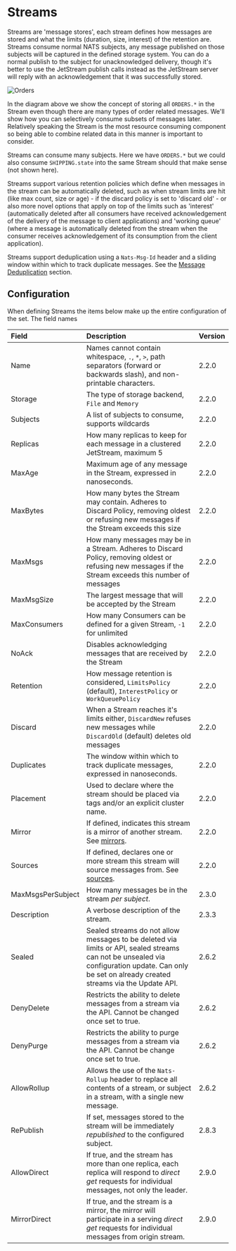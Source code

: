 # Streams

Streams are 'message stores', each stream defines how messages are stored and what the limits (duration, size, interest) of the retention are. Streams consume normal NATS subjects, any message published on those subjects will be captured in the defined storage system. You can do a normal publish to the subject for unacknowledged delivery, though it's better to use the JetStream publish calls instead as the JetStream server will reply with an acknowledgement that it was successfully stored.

![Orders](../../.gitbook/assets/streams-and-consumers-75p.png)

In the diagram above we show the concept of storing all `ORDERS.*` in the Stream even though there are many types of order related messages. We'll show how you can selectively consume subsets of messages later. Relatively speaking the Stream is the most resource consuming component so being able to combine related data in this manner is important to consider.

Streams can consume many subjects. Here we have `ORDERS.*` but we could also consume `SHIPPING.state` into the same Stream should that make sense \(not shown here\).

Streams support various retention policies which define when messages in the stream can be automatically deleted, such as when stream limits are hit (like max count, size or age) - if the discard policy is set to 'discard old' - or also more novel options that apply on top of the limits such as 'interest' (automatically deleted after all consumers have received acknowledgement of the delivery of the message to client applications) and 'working queue' (where a message is automatically deleted from the stream when the consumer receives acknowledgement of its consumption from the client application).

Streams support deduplication using a `Nats-Msg-Id` header and a sliding window within which to track duplicate messages. See the [Message Deduplication](../../using-nats/jetstream/model_deep_dive.md#message-deduplication) section.

## Configuration

When defining Streams the items below make up the entire configuration of the set. The field names

| Field | Description | Version |
| :--- | :--- | :--- |
| Name | Names cannot contain whitespace, `.`, `*`, `>`, path separators (forward or backwards slash), and non-printable characters. | 2.2.0 |
| Storage | The type of storage backend, `File` and `Memory` | 2.2.0 |
| Subjects | A list of subjects to consume, supports wildcards | 2.2.0 |
| Replicas | How many replicas to keep for each message in a clustered JetStream, maximum 5 | 2.2.0 |
| MaxAge | Maximum age of any message in the Stream, expressed in nanoseconds. | 2.2.0 |
| MaxBytes | How many bytes the Stream may contain. Adheres to Discard Policy, removing oldest or refusing new messages if the Stream exceeds this size | 2.2.0 |
| MaxMsgs | How many messages may be in a Stream. Adheres to Discard Policy, removing oldest or refusing new messages if the Stream exceeds this number of messages | 2.2.0 |
| MaxMsgSize | The largest message that will be accepted by the Stream | 2.2.0 |
| MaxConsumers | How many Consumers can be defined for a given Stream, `-1` for unlimited | 2.2.0 |
| NoAck | Disables acknowledging messages that are received by the Stream | 2.2.0 |
| Retention | How message retention is considered, `LimitsPolicy` \(default\), `InterestPolicy` or `WorkQueuePolicy` | 2.2.0 |
| Discard | When a Stream reaches it's limits either, `DiscardNew` refuses new messages while `DiscardOld` \(default\) deletes old messages | 2.2.0 |
| Duplicates | The window within which to track duplicate messages, expressed in nanoseconds. | 2.2.0 |
| Placement | Used to declare where the stream should be placed via tags and/or an explicit cluster name. | 2.2.0 |
| Mirror | If defined, indicates this stream is a mirror of another stream. See [mirrors](/running-a-nats-service/nats_admin/jetstream_admin/replication#mirrors). | 2.2.0 |
| Sources | If defined, declares one or more stream this stream will source messages from. See [sources](/running-a-nats-service/nats_admin/jetstream_admin/replication#sources). | 2.2.0 |
| MaxMsgsPerSubject | How many messages be in the stream _per subject_. | 2.3.0 |
| Description | A verbose description of the stream. | 2.3.3 |
| Sealed | Sealed streams do not allow messages to be deleted via limits or API, sealed streams can not be unsealed via configuration update. Can only be set on already created streams via the Update API. | 2.6.2 |
| DenyDelete | Restricts the ability to delete messages from a stream via the API. Cannot be changed once set to true. | 2.6.2 |
| DenyPurge | Restricts the ability to purge messages from a stream via the API. Cannot be change once set to true. | 2.6.2 |
| AllowRollup | Allows the use of the `Nats-Rollup` header to replace all contents of a stream, or subject in a stream, with a single new message. | 2.6.2 |
| RePublish | If set, messages stored to the stream will be immediately *republished* to the configured subject. | 2.8.3 |
| AllowDirect | If true, and the stream has more than one replica, each replica will respond to *direct get* requests for individual messages, not only the leader. | 2.9.0 |
| MirrorDirect | If true, and the stream is a mirror, the mirror will participate in a serving *direct get* requests for individual messages from origin stream. | 2.9.0 |

